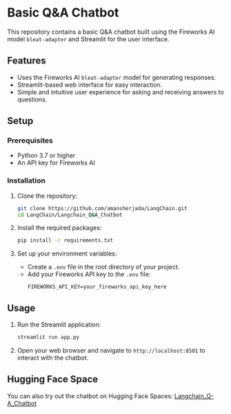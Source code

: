 # Basic Q&A Chatbot

This repository contains a basic Q&A chatbot built using the Fireworks AI model `bleat-adapter` and Streamlit for the user interface.

## Features

- Uses the Fireworks AI `bleat-adapter` model for generating responses.
- Streamlit-based web interface for easy interaction.
- Simple and intuitive user experience for asking and receiving answers to questions.

## Setup

### Prerequisites

- Python 3.7 or higher
- An API key for Fireworks AI

### Installation

1. Clone the repository:
    ```sh
    git clone https://github.com/amansherjada/LangChain.git
    cd LangChain/Langchain_Q&A_Chatbot
    ```

2. Install the required packages:
    ```sh
    pip install -r requirements.txt
    ```

3. Set up your environment variables:
    - Create a `.env` file in the root directory of your project.
    - Add your Fireworks API key to the `.env` file:
      ```
      FIREWORKS_API_KEY=your_fireworks_api_key_here
      ```

## Usage

1. Run the Streamlit application:
    ```sh
    streamlit run app.py
    ```

2. Open your web browser and navigate to `http://localhost:8501` to interact with the chatbot.

## Hugging Face Space

You can also try out the chatbot on Hugging Face Spaces: [Langchain_Q-A_Chatbot](https://huggingface.co/spaces/amansherjada/Langchain_Q-A_Chatbot)
